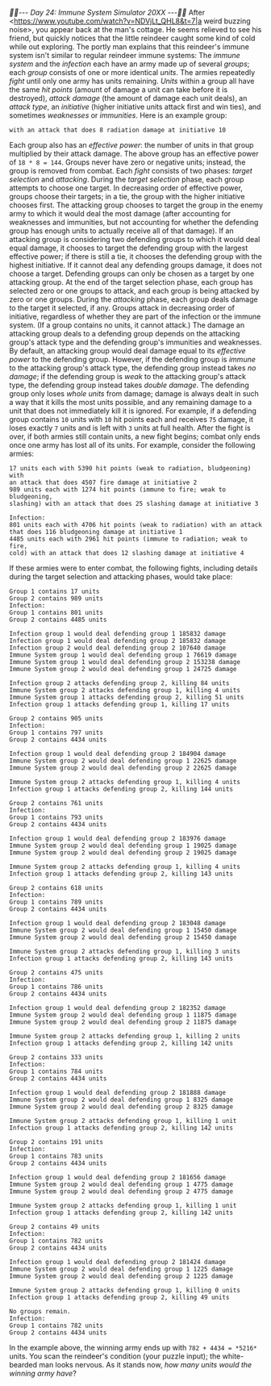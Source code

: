 *:calendar::calendar:--- Day 24: Immune System Simulator 20XX ---:calendar::calendar:*
After <https://www.youtube.com/watch?v=NDVjLt_QHL8&t=7|a weird buzzing noise>, you appear back at the man's cottage. He seems relieved to see his friend, but quickly notices that the little reindeer caught some kind of cold while out exploring.
The portly man explains that this reindeer's immune system isn't similar to regular reindeer immune systems:
The *immune system* and the *infection* each have an army made up of several *groups*; each *group* consists of one or more identical *units*.  The armies repeatedly *fight* until only one army has units remaining.
*Units* within a group all have the same *hit points* (amount of damage a unit can take before it is destroyed), *attack damage* (the amount of damage each unit deals), an *attack type*, an *initiative* (higher initiative units attack first and win ties), and sometimes *weaknesses* or *immunities*. Here is an example group:
```18 units each with 729 hit points (weak to fire; immune to cold, slashing)
with an attack that does 8 radiation damage at initiative 10
```
Each group also has an *effective power*: the number of units in that group multiplied by their attack damage. The above group has an effective power of `18 * 8 = 144`. Groups never have zero or negative units; instead, the group is removed from combat.
Each *fight* consists of two phases: *target selection* and *attacking*.
During the *target selection* phase, each group attempts to choose one target. In decreasing order of effective power, groups choose their targets; in a tie, the group with the higher initiative chooses first. The attacking group chooses to target the group in the enemy army to which it would deal the most damage (after accounting for weaknesses and immunities, but not accounting for whether the defending group has enough units to actually receive all of that damage).
If an attacking group is considering two defending groups to which it would deal equal damage, it chooses to target the defending group with the largest effective power; if there is still a tie, it chooses the defending group with the highest initiative.  If it cannot deal any defending groups damage, it does not choose a target.  Defending groups can only be chosen as a target by one attacking group.
At the end of the target selection phase, each group has selected zero or one groups to attack, and each group is being attacked by zero or one groups.
During the *attacking* phase, each group deals damage to the target it selected, if any. Groups attack in decreasing order of initiative, regardless of whether they are part of the infection or the immune system. (If a group contains no units, it cannot attack.)
The damage an attacking group deals to a defending group depends on the attacking group's attack type and the defending group's immunities and weaknesses.  By default, an attacking group would deal damage equal to its *effective power* to the defending group.  However, if the defending group is *immune* to the attacking group's attack type, the defending group instead takes *no damage*; if the defending group is *weak* to the attacking group's attack type, the defending group instead takes *double damage*.
The defending group only loses *whole units* from damage; damage is always dealt in such a way that it kills the most units possible, and any remaining damage to a unit that does not immediately kill it is ignored. For example, if a defending group contains `10` units with `10` hit points each and receives `75` damage, it loses exactly `7` units and is left with `3` units at full health.
After the fight is over, if both armies still contain units, a new fight begins; combat only ends once one army has lost all of its units.
For example, consider the following armies:
```Immune System:
17 units each with 5390 hit points (weak to radiation, bludgeoning) with
an attack that does 4507 fire damage at initiative 2
989 units each with 1274 hit points (immune to fire; weak to bludgeoning,
slashing) with an attack that does 25 slashing damage at initiative 3

Infection:
801 units each with 4706 hit points (weak to radiation) with an attack
that does 116 bludgeoning damage at initiative 1
4485 units each with 2961 hit points (immune to radiation; weak to fire,
cold) with an attack that does 12 slashing damage at initiative 4
```
If these armies were to enter combat, the following fights, including details during the target selection and attacking phases, would take place:
```Immune System:
Group 1 contains 17 units
Group 2 contains 989 units
Infection:
Group 1 contains 801 units
Group 2 contains 4485 units

Infection group 1 would deal defending group 1 185832 damage
Infection group 1 would deal defending group 2 185832 damage
Infection group 2 would deal defending group 2 107640 damage
Immune System group 1 would deal defending group 1 76619 damage
Immune System group 1 would deal defending group 2 153238 damage
Immune System group 2 would deal defending group 1 24725 damage

Infection group 2 attacks defending group 2, killing 84 units
Immune System group 2 attacks defending group 1, killing 4 units
Immune System group 1 attacks defending group 2, killing 51 units
Infection group 1 attacks defending group 1, killing 17 units
```
```Immune System:
Group 2 contains 905 units
Infection:
Group 1 contains 797 units
Group 2 contains 4434 units

Infection group 1 would deal defending group 2 184904 damage
Immune System group 2 would deal defending group 1 22625 damage
Immune System group 2 would deal defending group 2 22625 damage

Immune System group 2 attacks defending group 1, killing 4 units
Infection group 1 attacks defending group 2, killing 144 units
```
```Immune System:
Group 2 contains 761 units
Infection:
Group 1 contains 793 units
Group 2 contains 4434 units

Infection group 1 would deal defending group 2 183976 damage
Immune System group 2 would deal defending group 1 19025 damage
Immune System group 2 would deal defending group 2 19025 damage

Immune System group 2 attacks defending group 1, killing 4 units
Infection group 1 attacks defending group 2, killing 143 units
```
```Immune System:
Group 2 contains 618 units
Infection:
Group 1 contains 789 units
Group 2 contains 4434 units

Infection group 1 would deal defending group 2 183048 damage
Immune System group 2 would deal defending group 1 15450 damage
Immune System group 2 would deal defending group 2 15450 damage

Immune System group 2 attacks defending group 1, killing 3 units
Infection group 1 attacks defending group 2, killing 143 units
```
```Immune System:
Group 2 contains 475 units
Infection:
Group 1 contains 786 units
Group 2 contains 4434 units

Infection group 1 would deal defending group 2 182352 damage
Immune System group 2 would deal defending group 1 11875 damage
Immune System group 2 would deal defending group 2 11875 damage

Immune System group 2 attacks defending group 1, killing 2 units
Infection group 1 attacks defending group 2, killing 142 units
```
```Immune System:
Group 2 contains 333 units
Infection:
Group 1 contains 784 units
Group 2 contains 4434 units

Infection group 1 would deal defending group 2 181888 damage
Immune System group 2 would deal defending group 1 8325 damage
Immune System group 2 would deal defending group 2 8325 damage

Immune System group 2 attacks defending group 1, killing 1 unit
Infection group 1 attacks defending group 2, killing 142 units
```
```Immune System:
Group 2 contains 191 units
Infection:
Group 1 contains 783 units
Group 2 contains 4434 units

Infection group 1 would deal defending group 2 181656 damage
Immune System group 2 would deal defending group 1 4775 damage
Immune System group 2 would deal defending group 2 4775 damage

Immune System group 2 attacks defending group 1, killing 1 unit
Infection group 1 attacks defending group 2, killing 142 units
```
```Immune System:
Group 2 contains 49 units
Infection:
Group 1 contains 782 units
Group 2 contains 4434 units

Infection group 1 would deal defending group 2 181424 damage
Immune System group 2 would deal defending group 1 1225 damage
Immune System group 2 would deal defending group 2 1225 damage

Immune System group 2 attacks defending group 1, killing 0 units
Infection group 1 attacks defending group 2, killing 49 units
```
```Immune System:
No groups remain.
Infection:
Group 1 contains 782 units
Group 2 contains 4434 units
```
In the example above, the winning army ends up with `782 + 4434 = *5216*` units.
You scan the reindeer's condition (your puzzle input); the white-bearded man looks nervous.  As it stands now, *how many units would the winning army have*?
